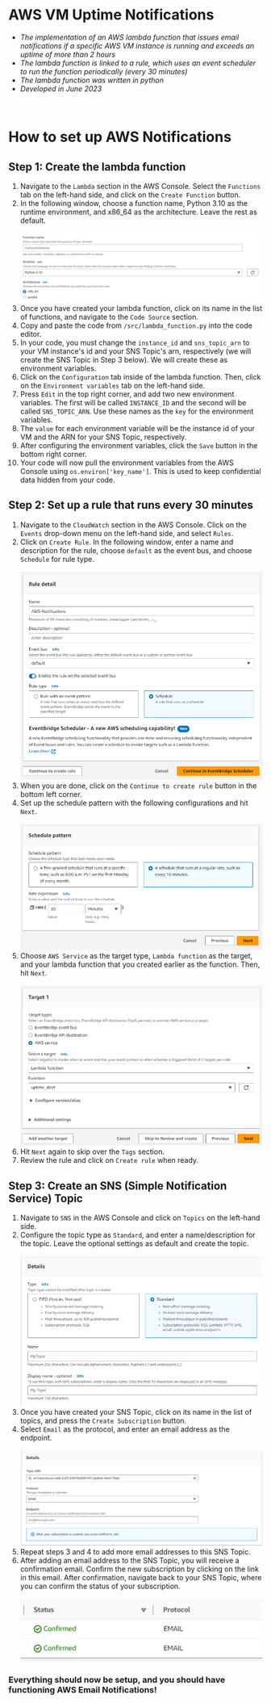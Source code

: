 # AWS VM Uptime Notifications
- *The implementation of an AWS lambda function that issues email notifications if a specific AWS VM instance is running and exceeds an uptime of more than 2 hours*
- *The lambda function is linked to a rule, which uses an event scheduler to run the function periodically (every 30 minutes)*
- *The lambda function was written in python*
- *Developed in June 2023*

<br>

# How to set up AWS Notifications

## Step 1: Create the lambda function
1. Navigate to the `Lambda` section in the AWS Console. Select the `Functions` tab on the left-hand side, and click on the `Create Function` button.
2. In the following window, choose a function name, Python 3.10 as the runtime environment, and x86_64 as the architecture. Leave the rest as default. <br><br>
![How to Create a Lambda Function](/Images/Lambda/CreateFunction.png)
3. Once you have created your lambda function, click on its name in the list of functions, and navigate to the `Code Source` section.
4. Copy and paste the code from `/src/lambda_function.py` into the code editor.
5. In your code, you must change the `instance_id` and `sns_topic_arn` to your VM instance's id and your SNS Topic's arn, respectively (we will create the SNS Topic in Step 3 below). We will create these as environment variables.
6. Click on the `Configuration` tab inside of the lambda function. Then, click on the `Environment variables` tab on the left-hand side.
7. Press `Edit` in the top right corner, and add two new environment variables. The first will be called `INSTANCE_ID` and the second will be called `SNS_TOPIC_ARN`. Use these names as the `key` for the environment variables.
8. The `value` for each environment variable will be the instance id of your VM and the ARN for your SNS Topic, respectively.
9. After configuring the environment variables, click the `Save` button in the bottom right corner.
10. Your code will now pull the environment variables from the AWS Console using `os.environ['key_name']`. This is used to keep confidential data hidden from your code.

## Step 2: Set up a rule that runs every 30 minutes
1. Navigate to the `CloudWatch` section in the AWS Console. Click on the `Events` drop-down menu on the left-hand side, and select `Rules`. 
2. Click on `Create Rule`. In the following window, enter a name and description for the rule, choose `default` as the event bus, and choose `Schedule` for rule type. <br><br>
![Rule Details](/Images/Rule/RuleDetails.png)
3. When you are done, click on the `Continue to create rule` button in the bottom left corner.
4. Set up the schedule pattern with the following configurations and hit `Next`. <br><br>
![Schedule Pattern](/Images/Rule/SchedulePattern.png)
5. Choose `AWS Service` as the target type, `Lambda function` as the target, and your lambda function that you created earlier as the function. Then, hit `Next`. <br><br>
![Schedule Target](/Images/Rule/ScheduleTarget.png)
6. Hit `Next` again to skip over the `Tags` section.
7. Review the rule and click on `Create rule` when ready.

## Step 3: Create an SNS (Simple Notification Service) Topic
1. Navigate to `SNS` in the AWS Console and click on `Topics` on the left-hand side.
2. Configure the topic type as `Standard`, and enter a name/description for the topic. Leave the optional settings as default and create the topic. <br><br>
![Topic Details](/Images/Topic/TopicDetails.png)
3. Once you have created your SNS Topic, click on its name in the list of topics, and press the `Create Subscription` button.
4. Select `Email` as the protocol, and enter an email address as the endpoint. <br><br>
![Topic Subscriptions](/Images/Topic/TopicSubscriptions.png)
5. Repeat steps 3 and 4 to add more email addresses to this SNS Topic.
6. After adding an email address to the SNS Topic, you will receive a confirmation email. Confirm the new subscription by clicking on the link in this email. After confirmation, navigate back to your SNS Topic, where you can confirm the status of your subscription.<br><br>
![Email Confirmation](/Images/Topic/EmailConfirmation.png)

### Everything should now be setup, and you should have functioning AWS Email Notifications!